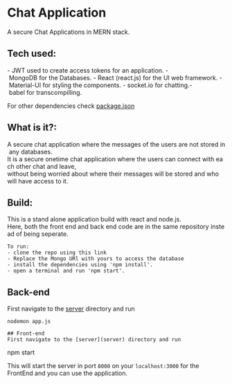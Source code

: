 # Chat Application

A secure Chat Applications in MERN stack.

## Tech used:

- JWT used to create access tokens for an application.
- MongoDB for the Databases.
- React (react.js) for the UI web framework.
- Material-UI for styling the components.
- socket.io for chatting.- babel for transcompilling.


For other dependencies check [package.json](package.json)

## What is it?:

A secure chat application where the messages of the users are not stored in any databases.
It is a secure onetime chat application where the users can connect with each other chat and leave, 
without being worried about where their messages will be stored and who will have access to it.

## Build:

This is a stand alone application build with react and node.js. 
Here, both the front end and back end code are in the same repository instead of being seperate.

    To run:
    - clone the repo using this link
    - Replace the Mongo URl with yours to access the database
    - install the dependencies using 'npm install'.    
    - open a terminal and run 'npm start'.

## Back-end
First navigate to the [server](server) directory and run
```
nodemon app.js

## Front-end
First navigate to the [server](server) directory and run
```
npm start

This will start the server in port `8000` on your `localhost:3000` for the FrontEnd and you can use the application.

